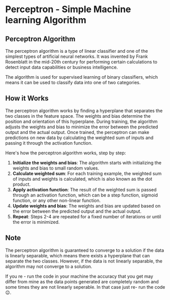 # Perceptron - Simple Machine learning Algorithm

## Perceptron Algorithm

The perceptron algorithm is a type of linear classifier and one of the simplest types of artificial neural networks. It was invented by Frank Rosenblatt in the mid-20th century for performing certain calculations to detect input data capabilities or business intelligence. 

The algorithm is used for supervised learning of binary classifiers, which means it can be used to classify data into one of two categories.

## How it Works

The perceptron algorithm works by finding a hyperplane that separates the two classes in the feature space. The weights and bias determine the position and orientation of this hyperplane. During training, the algorithm adjusts the weights and bias to minimize the error between the predicted output and the actual output. Once trained, the perceptron can make predictions on new data by calculating the weighted sum of inputs and passing it through the activation function.

Here's how the perceptron algorithm works, step by step:
1. **Initialize the weights and bias**: The algorithm starts with initializing the weights and bias to small random values.
2. **Calculate weighted sum**: For each training example, the weighted sum of inputs and weights is calculated, which is also known as the dot product.
3. **Apply activation function**: The result of the weighted sum is passed through an activation function, which can be a step function, sigmoid function, or any other non-linear function.
4. **Update weights and bias**: The weights and bias are updated based on the error between the predicted output and the actual output.
5. **Repeat**: Steps 2-4 are repeated for a fixed number of iterations or until the error is minimized.

## Note 

The perceptron algorithm is guaranteed to converge to a solution if the data is linearly separable, which means there exists a hyperplane that can separate the two classes. However, if the data is not linearly separable, the algorithm may not converge to a solution.

If you re - run the code in your machine the accuracy that you get may differ from mine as the data points generated are completely random and some times they are not linearly seperable. In that case just re- run the code 😉.
